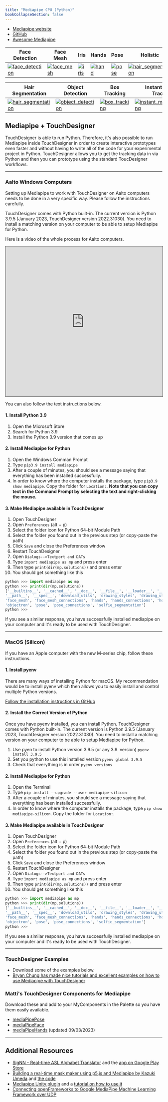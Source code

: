 ```yaml
---
title: "Mediapipe CPU (Python)"
bookCollapseSection: false
---
```


- [Mediapipe website](https://google.github.io/mediapipe/)
- [GitHub](https://github.com/google/mediapipe)
- [Awesome Mediapipe](https://github.com/mgyong/awesome-mediapipe)

| Face Detection | Face Mesh | Iris | Hands | Pose | Holistic |
| --- | --- | --- | --- | --- | --- |
| [![face_detection](https://mediapipe.dev/images/mobile/face_detection_android_gpu_small.gif)](https://google.github.io/mediapipe/solutions/face_detection) | [![face_mesh](https://mediapipe.dev/images/mobile/face_mesh_android_gpu_small.gif)](https://google.github.io/mediapipe/solutions/face_mesh) | [![iris](https://mediapipe.dev/images/mobile/iris_tracking_android_gpu_small.gif)](https://google.github.io/mediapipe/solutions/iris) | [![hand](https://mediapipe.dev/images/mobile/hand_tracking_android_gpu_small.gif)](https://google.github.io/mediapipe/solutions/hands) | [![pose](https://mediapipe.dev/images/mobile/pose_tracking_android_gpu_small.gif)](https://google.github.io/mediapipe/solutions/pose) | [![hair_segmentation](https://mediapipe.dev/images/mobile/holistic_tracking_android_gpu_small.gif)](https://google.github.io/mediapipe/solutions/holistic) |

| Hair Segmentation | Object Detection | Box Tracking | Instant Motion Tracking | Objectron | KNIFT |
| --- | --- | --- | --- | --- | --- |
| [![hair_segmentation](https://mediapipe.dev/images/mobile/hair_segmentation_android_gpu_small.gif)](https://google.github.io/mediapipe/solutions/hair_segmentation) | [![object_detection](https://mediapipe.dev/images/mobile/object_detection_android_gpu_small.gif)](https://google.github.io/mediapipe/solutions/object_detection) | [![box_tracking](https://mediapipe.dev/images/mobile/object_tracking_android_gpu_small.gif)](https://google.github.io/mediapipe/solutions/box_tracking) | [![instant_motion_tracking](https://mediapipe.dev/images/mobile/instant_motion_tracking_android_small.gif)](https://google.github.io/mediapipe/solutions/instant_motion_tracking) | [![objectron](https://mediapipe.dev/images/mobile/objectron_chair_android_gpu_small.gif)](https://google.github.io/mediapipe/solutions/objectron) | [![knift](https://mediapipe.dev/images/mobile/template_matching_android_cpu_small.gif)](https://google.github.io/mediapipe/solutions/knift)|

## Mediapipe + TouchDesigner

TouchDesigner is able to run Python. Therefore, it's also possible to run Mediapipe inside TouchDesigner in order to create interactive prototypes even faster and without having to write all of the code for your experimental project in Python. TouchDesigner allows you to get the tracking data in via Python and then you can prototype using the standard ToucDesigner workflows.

---

### Aalto Windows Computers

Setting up Mediapipe to work with TouchDesigner on Aalto computers needs to be done in a very specific way. Please follow the instructions carefully.

TouchDesigner comes with Python built-in. The current version is Python 3.9.5 (January 2023, TouchDesigner version 2022.31030). You need to install a matching version on your computer to be able to setup Mediapipe for Python.

Here is a video of the whole process for Aalto computers. 

<iframe src="https://aalto.cloud.panopto.eu/Panopto/Pages/Embed.aspx?id=6760d89f-464c-4703-aa65-af970158adf5&autoplay=false&offerviewer=true&showtitle=true&showbrand=true&captions=true&interactivity=all" width="100%" height="480" style="border: 1px solid #464646;" allowfullscreen allow="autoplay"></iframe>

You can also follow the text instructions below.

#### 1. Install Python 3.9

1. Open the Microsoft Store
2. Search for Python 3.9
3. Install the Python 3.9 version that comes up

#### 2. Install Mediapipe for Python

1. Open the Windows Comman Prompt
2. Type `pip3.9 install mediapipe`
3. After a couple of minutes, you should see a message saying that everything has been installed successfully.
4. In order to know where the computer installs the package, type `pip3.9 show mediapipe`. Copy the folder for `Location:`. **Note that you can copy text in the Command Prompt by selecting the text and right-clicking the mouse.**

#### 3. Make Mediapipe available in TouchDesigner

1. Open TouchDesigner
2. Open `Preferences` (alt + p)
3. Select the folder icon for Python 64-bit Module Path
4. Select the folder you found out in the previous step (or copy-paste the path)
5. Click `Save` and close the Preferences window
6. Restart TouchDesigner
7. Open  `Dialogs-->Textport and DATs`
8. Type `import mediapipe as mp` and press enter
9. Then type `print(dir(mp.solutions))` and press enter
10. You should get something like this

```python
python >>> import mediapipe as mp
python >>> print(dir(mp.solutions))
['__builtins__', '__cached__', '__doc__', '__file__', '__loader__', '__name__', '__package__',
'__path__', '__spec__', 'download_utils', 'drawing_styles', 'drawing_utils', 'face_detection',
'face_mesh', 'face_mesh_connections', 'hands', 'hands_connections', 'holistic', 'mediapipe',
'objectron', 'pose', 'pose_connections', 'selfie_segmentation']
python >>> 
```

If you see a similar response, you have successfully installed mediapipe on your computer and it's ready to be used with TouchDesigner.

---

### MacOS (Silicon)

If you have an Apple computer with the new M-series chip, follow these instructions.

#### 1. Install pyenv

There are many ways of installing Python for macOS. My recommendation would be to install pyenv which then allows you to easily install and control multiple Python versions.

[Follow the installation instructions in GitHub](https://github.com/pyenv/pyenv#installation)

#### 2. Install the Correct Version of Python

Once you have pyenv installed, you can install Python. TouchDesigner comes with Python built-in. The current version is Python 3.9.5 (January 2023, TouchDesigner version 2022.31030). You need to install a matching version on your computer to be able to setup Mediapipe for Python.

1. Use pyen to install Python version 3.9.5 (or any 3.9. version) `pyenv install 3.9.5`
2. Set you python to use this installed version `pyenv global 3.9.5`
3. Check that everything is in order `pyenv versions`

#### 2. Install Mediapipe for Python

1. Open the Terminal
2. Type `pip install --upgrade --user mediapipe-silicon`
3. After a couple of minutes, you should see a message saying that everything has been installed successfully.
4. In order to know where the computer installs the package, type `pip show mediapipe-silicon`. Copy the folder for `Location:`.

#### 3. Make Mediapipe available in TouchDesigner

1. Open TouchDesigner
2. Open `Preferences` (alt + p)
3. Select the folder icon for Python 64-bit Module Path
4. Select the folder you found out in the previous step (or copy-paste the path)
5. Click `Save` and close the Preferences window
6. Restart TouchDesigner
7. Open  `Dialogs-->Textport and DATs`
8. Type `ìmport mediapipe as mp` and press enter
9. Then type `print(dir(mp.solutions))` and press enter
10. You should get something like this

```python
python >>> import mediapipe as mp
python >>> print(dir(mp.solutions))
['__builtins__', '__cached__', '__doc__', '__file__', '__loader__', '__name__', '__package__',
'__path__', '__spec__', 'download_utils', 'drawing_styles', 'drawing_utils', 'face_detection',
'face_mesh', 'face_mesh_connections', 'hands', 'hands_connections', 'holistic', 'mediapipe',
'objectron', 'pose', 'pose_connections', 'selfie_segmentation']
python >>> 
```

If you see a similar response, you have successfully installed mediapipe on your computer and it's ready to be used with TouchDesigner.

---

### TouchDesigner Examples

- Download some of the examples below.
- [Bryan Chung has made nice tutorials and excellent examples on how to use Mediapipe with TouchDesigner](https://github.com/chungbwc/TouchDesigner)

### Matti's TouchDesigner Components for Mediapipe

Download these and add to your MyComponents in the Palette so you have them easily available.

- [mediaPipePose](./examples/mediapipePose.tox)
- [mediaPipeFace](./examples/mediapipeFace.tox)
- [mediaPipeHands](./examples/mediapipeHands.tox) (updated 09/03/2023)

---

## Additional Resources

- [SigNN - Real-time ASL Alphabet Translator](https://github.com/AriAlavi/SigNN) and the [app on Google Play Store](https://play.google.com/store/apps/details?id=com.signn.mediapipe.apps.handtrackinggpu)
- [Building a real-time mask maker using p5.js and Mediapipe by Kazuki Umeda](https://www.youtube.com/playlist?list=PLRD0f8kJKduLKW9uMmitwa6I_nOAI2GM6) and [the code](https://github.com/Creativeguru97/YouTube_tutorial/tree/master/Play_with_APIs)
- [Mediapipe Unity plugin](https://github.com/homuler/MediaPipeUnityPlugin) and a [tutorial on how to use it](https://github.com/homuler/MediaPipeUnityPlugin/wiki/Getting-Started)
- [Connecting openFrameworks to Google MediaPipe Machine Learning Framework over UDP](https://github.com/madelinegannon/example-mediapipe-udp)